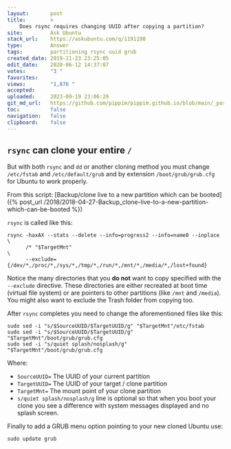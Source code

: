 ```yaml
---
layout:       post
title:        >
    Does rsync requires changing UUID after copying a partition?
site:         Ask Ubuntu
stack_url:    https://askubuntu.com/q/1191198
type:         Answer
tags:         partitioning rsync uuid grub
created_date: 2019-11-23 23:25:05
edit_date:    2020-06-12 14:37:07
votes:        "3 "
favorites:    
views:        "1,876 "
accepted:     
uploaded:     2023-09-19 23:06:29
git_md_url:   https://github.com/pippim/pippim.github.io/blob/main/_posts/2019/2019-11-23-Does-rsync-requires-changing-UUID-after-copying-a-partition_.md
toc:          false
navigation:   false
clipboard:    false
---
```


## `rsync` can clone your entire `/`

But with both `rsync` and `dd` or another cloning method you must change `/etc/fstab` and `/etc/default/grub` and by extension `/boot/grub/grub.cfg` for Ubuntu to work properly.

From this script: [Backup/clone live to a new partition which can be booted]({% post_url /2018/2018-04-27-Backup_clone-live-to-a-new-partition-which-can-be-booted %})

`rsync` is called like this:

``` 
rsync -haxAX --stats --delete --info=progress2 --info=name0 --inplace  \
      /* "$TargetMnt"                                                   \
      --exclude={/dev/*,/proc/*,/sys/*,/tmp/*,/run/*,/mnt/*,/media/*,/lost+found}
```

Notice the many directories that you **do not** want to copy specified with the `--exclude` directive. These directories are either recreated at boot time (virtual file system) or are pointers to other partitions (like `/mnt` and `/media`). You might also want to exclude the Trash folder from copying too.

After `rsync` completes you need to change the aforementioned files like this:

``` 
sudo sed -i "s/$SourceUUID/$TargetUUID/g" "$TargetMnt"/etc/fstab
sudo sed -i "s/$SourceUUID/$TargetUUID/g" "$TargetMnt"/boot/grub/grub.cfg
sudo sed -i "s/quiet splash/nosplash/g" "$TargetMnt"/boot/grub/grub.cfg
```

Where:

- `SourceUUID=` The UUID of your current partition
- `TargetUUID=` The UUID of your target / clone partition
- `TargetMnt=` The mount point of your clone partition
- `s/quiet splash/nosplash/g` line is optional so that when you boot your clone you see a difference with system messages displayed and no splash screen.

Finally to add a GRUB menu option pointing to your new cloned Ubuntu use:

``` 
sudo update grub
```

